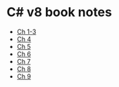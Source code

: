 C# v8 book notes
===

- [Ch 1-3](Csharp_v8.md)
- [Ch 4](Csharp_v8-4.md)
- [Ch 5](Csharp_v8-5.md)
- [Ch 6](Csharp_v8-6.md)
- [Ch 7](Csharp_v8-7.md)
- [Ch 8](Csharp_v8-8.md)
- [Ch 9](Csharp_v8-9.md)

